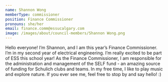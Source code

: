 ```yaml
---
name: Shannon Wong
memberType: commissioner
position: Finance Commissioner
pronouns: she/her
email: finance.comm@essucalgary.com
image: /images/about/council-members/Shannon Wong.png
---
```


Hello everyone! I’m Shannon, and I am this year’s Finance Commissioner. I’m in my second year of electrical engineering. I’m really excited to be part of ESS this school year! As the Finance Commissioner, I am responsible for the administration and management of the SELF fund - an amazing source of funding for Schulich clubs and teams. In my free time, I like to play music and explore nature. If you ever see me, feel free to stop by and say hello! :)
